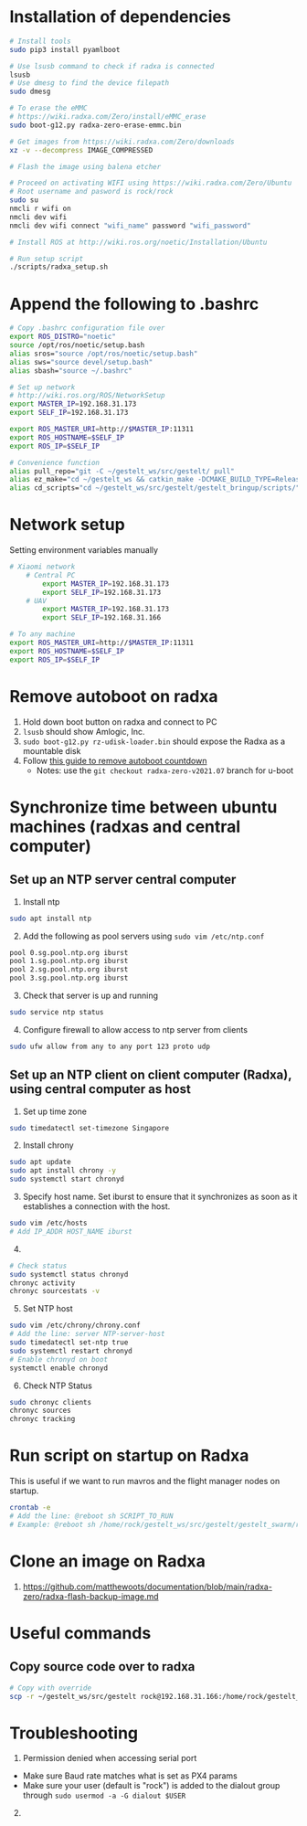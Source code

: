 
# Installation of dependencies 

```bash
# Install tools
sudo pip3 install pyamlboot

# Use lsusb command to check if radxa is connected
lsusb
# Use dmesg to find the device filepath
sudo dmesg

# To erase the eMMC 
# https://wiki.radxa.com/Zero/install/eMMC_erase
sudo boot-g12.py radxa-zero-erase-emmc.bin

# Get images from https://wiki.radxa.com/Zero/downloads
xz -v --decompress IMAGE_COMPRESSED

# Flash the image using balena etcher

# Proceed on activating WIFI using https://wiki.radxa.com/Zero/Ubuntu
# Root username and pasword is rock/rock
sudo su
nmcli r wifi on
nmcli dev wifi
nmcli dev wifi connect "wifi_name" password "wifi_password"                   

# Install ROS at http://wiki.ros.org/noetic/Installation/Ubuntu

# Run setup script
./scripts/radxa_setup.sh
```

# Append the following to .bashrc

```bash
# Copy .bashrc configuration file over
export ROS_DISTRO="noetic"
source /opt/ros/noetic/setup.bash
alias sros="source /opt/ros/noetic/setup.bash"
alias sws="source devel/setup.bash"
alias sbash="source ~/.bashrc"

# Set up network
# http://wiki.ros.org/ROS/NetworkSetup
export MASTER_IP=192.168.31.173
export SELF_IP=192.168.31.173

export ROS_MASTER_URI=http://$MASTER_IP:11311
export ROS_HOSTNAME=$SELF_IP
export ROS_IP=$SELF_IP

# Convenience function
alias pull_repo="git -C ~/gestelt_ws/src/gestelt/ pull"
alias ez_make="cd ~/gestelt_ws && catkin_make -DCMAKE_BUILD_TYPE=Release -DCATKIN_BLACKLIST_PACKAGES='rviz_plugins;swarm_bridge;central_benchmark;'"
alias cd_scripts="cd ~/gestelt_ws/src/gestelt/gestelt_bringup/scripts/"
```

# Network setup
Setting environment variables manually
```bash
# Xiaomi network
    # Central PC
        export MASTER_IP=192.168.31.173
        export SELF_IP=192.168.31.173
    # UAV
        export MASTER_IP=192.168.31.173
        export SELF_IP=192.168.31.166

# To any machine
export ROS_MASTER_URI=http://$MASTER_IP:11311
export ROS_HOSTNAME=$SELF_IP
export ROS_IP=$SELF_IP
```

# Remove autoboot on radxa
1. Hold down boot button on radxa and connect to PC
2. `lsusb` should show Amlogic, Inc. 
3. `sudo boot-g12.py rz-udisk-loader.bin` should expose the Radxa as a mountable disk
4. Follow [this guide to remove autoboot countdown](https://github.com/matthewoots/documentation/blob/main/radxa-zero/radxa-remove-autoboot-countdown.md)
    - Notes: use the `git checkout radxa-zero-v2021.07` branch for u-boot

# Synchronize time between ubuntu machines (radxas and central computer)

## Set up an NTP server central computer
1. Install ntp
```bash
sudo apt install ntp
``` 

2. Add the following as pool servers using `sudo vim /etc/ntp.conf `
```bash
pool 0.sg.pool.ntp.org iburst
pool 1.sg.pool.ntp.org iburst
pool 2.sg.pool.ntp.org iburst
pool 3.sg.pool.ntp.org iburst
```

3. Check that server is up and running
```bash
sudo service ntp status
```

4. Configure firewall to allow access to ntp server from clients
```bash
sudo ufw allow from any to any port 123 proto udp
```

## Set up an NTP client on client computer (Radxa), using central computer as host
1. Set up time zone
```bash 
sudo timedatectl set-timezone Singapore
```

2. Install chrony
```bash 
sudo apt update
sudo apt install chrony -y
sudo systemctl start chronyd
```

3. Specify host name. Set iburst to ensure that it synchronizes as soon as it establishes a connection with the host.
```bash
sudo vim /etc/hosts
# Add IP_ADDR HOST_NAME iburst
```

4. 
```bash
# Check status
sudo systemctl status chronyd
chronyc activity
chronyc sourcestats -v
```

5. Set NTP host
```bash
sudo vim /etc/chrony/chrony.conf
# Add the line: server NTP-server-host
sudo timedatectl set-ntp true
sudo systemctl restart chronyd
# Enable chronyd on boot
systemctl enable chronyd
```

6. Check NTP Status
```bash
sudo chronyc clients
chronyc sources
chronyc tracking
```

# Run script on startup on Radxa
This is useful if we want to run mavros and the flight manager nodes on startup.
```bash
crontab -e 
# Add the line: @reboot sh SCRIPT_TO_RUN
# Example: @reboot sh /home/rock/gestelt_ws/src/gestelt/gestelt_swarm/radxa_utils/scripts/radxa_startup.sh
```

# Clone an image on Radxa
1. https://github.com/matthewoots/documentation/blob/main/radxa-zero/radxa-flash-backup-image.md

# Useful commands

## Copy source code over to radxa
```bash
# Copy with override
scp -r ~/gestelt_ws/src/gestelt rock@192.168.31.166:/home/rock/gestelt_ws/src/ 
```

# Troubleshooting
1. Permission denied when accessing serial port
- Make sure Baud rate matches what is set as PX4 params
- Make sure your user (default is "rock") is added to the dialout group through `sudo usermod -a -G dialout $USER`
2. 